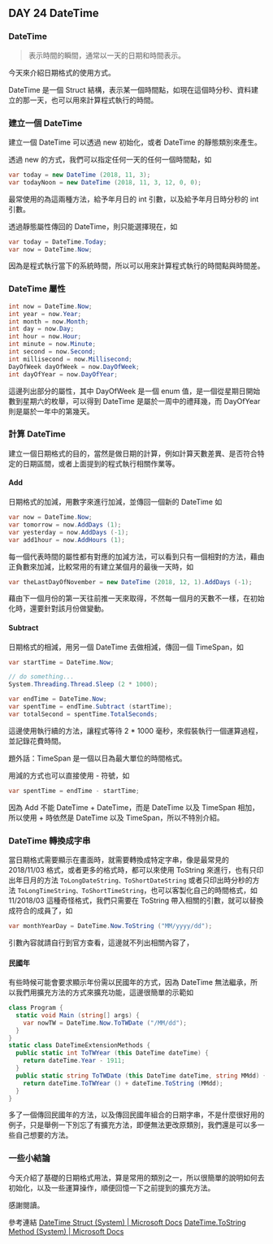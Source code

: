 ## DAY 24 DateTime

### DateTime

> 表示時間的瞬間，通常以一天的日期和時間表示。

今天來介紹日期格式的使用方式。

DateTime 是一個 Struct 結構，表示某一個時間點，如現在這個時分秒、資料建立的那一天，也可以用來計算程式執行的時間。

### 建立一個 DateTime

建立一個 DateTime 可以透過 new 初始化，或者 DateTime 的靜態類別來產生。

透過 new 的方式，我們可以指定任何一天的任何一個時間點，如

```csharp
var today = new DateTime (2018, 11, 3);
var todayNoon = new DateTime (2018, 11, 3, 12, 0, 0);
```

最常使用的為這兩種方法，給予年月日的 int 引數，以及給予年月日時分秒的 int 引數。

透過靜態屬性傳回的 DateTime，則只能選擇現在，如

```csharp
var today = DateTime.Today;
var now = DateTime.Now; 
```

因為是程式執行當下的系統時間，所以可以用來計算程式執行的時間點與時間差。

### DateTime 屬性

```csharp
int now = DateTime.Now;
int year = now.Year;
int month = now.Month;
int day = now.Day;
int hour = now.Hour;
int minute = now.Minute;
int second = now.Second;
int millisecond = now.Millisecond;
DayOfWeek dayOfWeek = now.DayOfWeek;
int dayOfYear = now.DayOfYear;
```

這邊列出部分的屬性，其中 DayOfWeek 是一個 enum 值，是一個從星期日開始數到星期六的枚舉，可以得到 DateTime 是屬於一周中的禮拜幾，而 DayOfYear 則是屬於一年中的第幾天。

### 計算 DateTime

建立一個日期格式的目的，當然是做日期的計算，例如計算天數差異、是否符合特定的日期區間，或者上面提到的程式執行相關作業等。

#### Add

日期格式的加減，用數字來進行加減，並傳回一個新的 DateTime 如

```csharp
var now = DateTime.Now;
var tomorrow = now.AddDays (1);
var yesterday = now.AddDays (-1);
var add1hour = now.AddHours (1);
```

每一個代表時間的屬性都有對應的加減方法，可以看到只有一個相對的方法，藉由正負數來加減，比較常用的有建立某個月的最後一天時，如

```csharp
var theLastDayOfNovember = new DateTime (2018, 12, 1).AddDays (-1);
```

藉由下一個月份的第一天往前推一天來取得，不然每一個月的天數不一樣，在初始化時，還要針對該月份做變動。

#### Subtract

日期格式的相減，用另一個 DateTime 去做相減，傳回一個 TimeSpan，如

```csharp
var startTime = DateTime.Now;

// do something...
System.Threading.Thread.Sleep (2 * 1000);

var endTime = DateTime.Now;
var spentTime = endTime.Subtract (startTime);
var totalSecond = spentTime.TotalSeconds;
```

這邊使用執行續的方法，讓程式等待 2 * 1000 毫秒，來假裝執行一個運算過程，並記錄花費時間。

題外話：TimeSpan 是一個以日為最大單位的時間格式。

用減的方式也可以直接使用 - 符號，如

```csharp
var spentTime = endTime - startTime;
```

因為 Add 不能 DateTime + DateTime，而是 DateTime 以及 TimeSpan 相加，所以使用 + 時依然是 DateTime 以及 TimeSpan，所以不特別介紹。

### DateTime 轉換成字串

當日期格式需要顯示在畫面時，就需要轉換成特定字串，像是最常見的 2018/11/03 格式，或者更多的格式時，都可以來使用 ToString 來進行，也有只印出年日月的方法 ```ToLongDateString、ToShortDateString``` 或者只印出時分秒的方法 ```ToLongTimeString、ToShortTimeString```，也可以客製化自己的時間格式，如 11/2018/03 這種奇怪格式，我們只需要在 ToString 帶入相關的引數，就可以替換成符合的成員了，如

```csharp
var monthYearDay = DateTime.Now.ToString ("MM/yyyy/dd");
```

引數內容就請自行到官方查看，這邊就不列出相關內容了，

#### 民國年

有些時候可能會要求顯示年份需以民國年的方式，因為 DateTime 無法繼承，所以我們用擴充方法的方式來擴充功能，這邊很簡單的示範如

```csharp
class Program {
  static void Main (string[] args) {
    var nowTW = DateTime.Now.ToTWDate ("/MM/dd");
  }
}
static class DateTimeExtensionMethods {
  public static int ToTWYear (this DateTime dateTime) {
    return dateTime.Year - 1911;
  }
  public static string ToTWDate (this DateTime dateTime, string MMdd) {
    return dateTime.ToTWYear () + dateTime.ToString (MMdd);
  }
}
```

多了一個傳回民國年的方法，以及傳回民國年組合的日期字串，不是什麼很好用的例子，只是舉例一下別忘了有擴充方法，即便無法更改原類別，我們還是可以多一些自己想要的方法。

### 一些小結論

今天介紹了基礎的日期格式用法，算是常用的類別之一，所以很簡單的說明如何去初始化，以及一些運算操作，順便回憶一下之前提到的擴充方法。

感謝閱讀。

參考連結
[DateTime Struct (System) | Microsoft Docs]
[DateTime.ToString Method (System) | Microsoft Docs]

[DateTime Struct (System) | Microsoft Docs]: https://docs.microsoft.com/zh-tw/dotnet/api/system.datetime?view=netframework-4.7.2
[DateTime.ToString Method (System) | Microsoft Docs]: https://docs.microsoft.com/zh-tw/dotnet/api/system.datetime.tostring?view=netframework-4.7.2